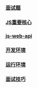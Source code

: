 ### <a target="_blank" href="http://nightess.github.io/JSPlan/face.html">面试题</a>
### <a target="_blank" href="http://nightess.github.io/JSPlan/js.html">JS重要核心</a>
### <a target="_blank" href="http://nightess.github.io/JSPlan/js-web-api.html">js-web-api</a>
### <a target="_blank" href="http://nightess.github.io/JSPlan/开发环境.html">开发环境</a>
### <a target="_blank" href="http://nightess.github.io/JSPlan/运行环境.html">运行环境</a>
### <a target="_blank" href="http://nightess.github.io/JSPlan/面试技巧.html">面试技巧</a>
